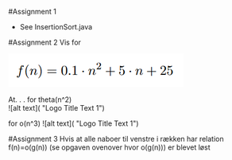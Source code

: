 

#Assignment 1
* See InsertionSort.java


#Assignment 2
Vis for

![alt text](https://github.com/Hugzy/algoritmer/blob/master/src/week7/second/images/assignment2.PNG "Logo Title Text 1")

At. . .
for theta(n^2)  
![alt text]( "Logo Title Text 1")

for o(n^3)
![alt text]( "Logo Title Text 1")

#Assignment 3
Hvis at alle naboer til venstre i rækken har relation f(n)=o(g(n)) (se opgaven ovenover hvor o(g(n))) er blevet løst


 